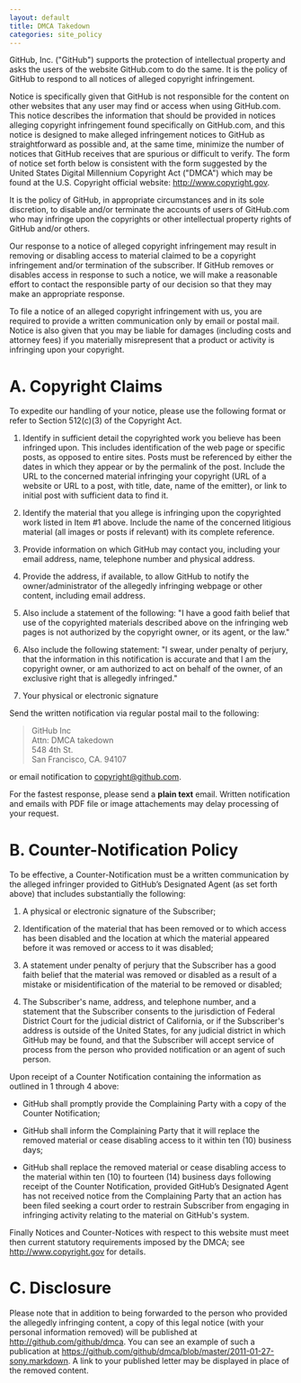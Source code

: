 ```yaml
---
layout: default
title: DMCA Takedown
categories: site_policy
---
```


<p class="intro">GitHub, Inc. ("GitHub") supports the protection of intellectual property and asks the users of the website GitHub.com to do the same. It is the policy of GitHub to respond to all notices of alleged copyright infringement.</p>

<p class="intro">Notice is specifically given that GitHub is not responsible for the content on other websites that any user may find or access when using GitHub.com. This notice describes the information that should be provided in notices alleging copyright infringement found specifically on GitHub.com, and this notice is designed to make alleged infringement notices to GitHub as straightforward as possible and, at the same time, minimize the number of notices that GitHub receives that are spurious or difficult to verify. The form of notice set forth below is consistent with the form suggested by the United States Digital Millennium Copyright Act ("DMCA") which may be found at the U.S. Copyright official website: <a href="http://www.copyright.gov" target="_blank">http://www.copyright.gov</a>.</p>

<p class="intro">It is the policy of GitHub, in appropriate circumstances and in its sole discretion, to disable and/or terminate the accounts of users of GitHub.com who may infringe upon the copyrights or other intellectual property rights of GitHub and/or others.</p>

<p class="intro">Our response to a notice of alleged copyright infringement may result in removing or disabling access to material claimed to be a copyright infringement and/or termination of the subscriber. If GitHub removes or disables access in response to such a notice, we will make a reasonable effort to contact the responsible party of our decision so that they may make an appropriate response.</p>

<p class="intro">To file a notice of an alleged copyright infringement with us, you are required to provide a written communication only by email or postal mail. Notice is also given that you may be liable for damages (including costs and attorney fees) if you materially misrepresent that a product or activity is infringing upon your copyright.</p>

A. Copyright Claims
===================

To expedite our handling of your notice, please use the following format or refer to Section 512(c)(3) of the Copyright Act.

1. Identify in sufficient detail the copyrighted work you believe has been infringed upon. This includes identification of the web page or specific posts, as opposed to entire sites. Posts must be referenced by either the dates in which they appear or by the permalink of the post. Include the URL to the concerned material infringing your copyright (URL of a website or URL to a post, with title, date, name of the emitter), or link to initial post with sufficient data to find it.

2. Identify the material that you allege is infringing upon the copyrighted work listed in Item #1 above. Include the name of the concerned litigious material (all images or posts if relevant) with its complete reference.

3. Provide information on which GitHub may contact you, including your email address, name, telephone number and physical address.

4. Provide the address, if available, to allow GitHub to notify the owner/administrator of the allegedly infringing webpage or other content, including email address.

5. Also include a statement of the following: "I have a good faith belief that use of the copyrighted materials described above on the infringing web pages is not authorized by the copyright owner, or its agent, or the law."

6. Also include the following statement: "I swear, under penalty of perjury, that the information in this notification is accurate and that I am the copyright owner, or am authorized to act on behalf of the owner, of an exclusive right that is allegedly infringed."

7. Your physical or electronic signature

Send the written notification via regular postal mail to the following:

> GitHub Inc <br>
> Attn: DMCA takedown <br>
> 548 4th St. <br>
> San Francisco, CA. 94107

or email notification to <copyright@github.com>.

For the fastest response, please send a **plain text** email.  Written notification and emails with PDF file or image attachements may delay processing of your request.

B. Counter-Notification Policy
==============================

To be effective, a Counter-Notification must be a written communication by the alleged infringer provided to GitHub’s Designated Agent (as set forth above) that includes substantially the following:

1. A physical or electronic signature of the Subscriber;

2. Identification of the material that has been removed or to which access has been disabled and the location at which the material appeared before it was removed or access to it was disabled;

3. A statement under penalty of perjury that the Subscriber has a good faith belief that the material was removed or disabled as a result of a mistake or misidentification of the material to be removed or disabled;

4. The Subscriber's name, address, and telephone number, and a statement that the Subscriber consents to the jurisdiction of Federal District Court for the judicial district of California, or if the Subscriber's address is outside of the United States, for any judicial district in which GitHub may be found, and that the Subscriber will accept service of process from the person who provided notification or an agent of such person.

Upon receipt of a Counter Notification containing the information as outlined in 1 through 4 above:

* GitHub shall promptly provide the Complaining Party with a copy of the Counter Notification;

* GitHub shall inform the Complaining Party that it will replace the removed material or cease disabling access to it within ten (10) business days;

* GitHub shall replace the removed material or cease disabling access to the material within ten (10) to fourteen (14) business days following receipt of the Counter Notification, provided GitHub’s Designated Agent has not received notice from the Complaining Party that an action has been filed seeking a court order to restrain Subscriber from engaging in infringing activity relating to the material on GitHub's system.

Finally Notices and Counter-Notices with respect to this website must meet then current statutory requirements imposed by the DMCA; see <http://www.copyright.gov> for details.

C. Disclosure
=============

Please note that in addition to being forwarded to the person who provided the allegedly infringing content, a copy of this legal notice (with your personal information removed) will be published at <http://github.com/github/dmca>.  You can see an example of such a publication at <https://github.com/github/dmca/blob/master/2011-01-27-sony.markdown>.  A link to your published letter may be displayed in place of the removed content.
